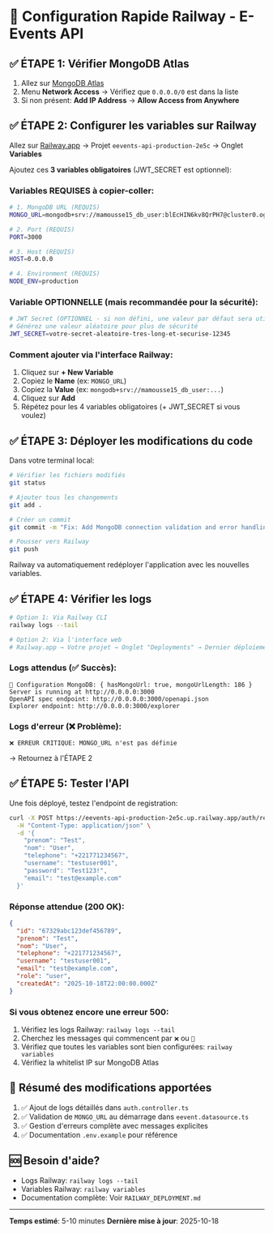 # 🚀 Configuration Rapide Railway - E-Events API

## ✅ ÉTAPE 1: Vérifier MongoDB Atlas

1. Allez sur [MongoDB Atlas](https://cloud.mongodb.com)
2. Menu **Network Access** → Vérifiez que `0.0.0.0/0` est dans la liste
3. Si non présent: **Add IP Address** → **Allow Access from Anywhere**

## ✅ ÉTAPE 2: Configurer les variables sur Railway

Allez sur [Railway.app](https://railway.app) → Projet `eevents-api-production-2e5c` → Onglet **Variables**

Ajoutez ces **3 variables obligatoires** (JWT_SECRET est optionnel):

### Variables REQUISES à copier-coller:

```bash
# 1. MongoDB URL (REQUIS)
MONGO_URL=mongodb+srv://mamousse15_db_user:blEcHIN6kv8QrPH7@cluster0.oglxgtd.mongodb.net/eevents?retryWrites=true&w=majority&appName=Cluster0

# 2. Port (REQUIS)
PORT=3000

# 3. Host (REQUIS)
HOST=0.0.0.0

# 4. Environment (REQUIS)
NODE_ENV=production
```

### Variable OPTIONNELLE (mais recommandée pour la sécurité):

```bash
# JWT Secret (OPTIONNEL - si non défini, une valeur par défaut sera utilisée)
# Générez une valeur aléatoire pour plus de sécurité
JWT_SECRET=votre-secret-aleatoire-tres-long-et-securise-12345
```

### Comment ajouter via l'interface Railway:

1. Cliquez sur **+ New Variable**
2. Copiez le **Name** (ex: `MONGO_URL`)
3. Copiez la **Value** (ex: `mongodb+srv://mamousse15_db_user:...`)
4. Cliquez sur **Add**
5. Répétez pour les 4 variables obligatoires (+ JWT_SECRET si vous voulez)

## ✅ ÉTAPE 3: Déployer les modifications du code

Dans votre terminal local:

```bash
# Vérifier les fichiers modifiés
git status

# Ajouter tous les changements
git add .

# Créer un commit
git commit -m "Fix: Add MongoDB connection validation and error handling for Railway"

# Pousser vers Railway
git push
```

Railway va automatiquement redéployer l'application avec les nouvelles variables.

## ✅ ÉTAPE 4: Vérifier les logs

```bash
# Option 1: Via Railway CLI
railway logs --tail

# Option 2: Via l'interface web
# Railway.app → Votre projet → Onglet "Deployments" → Dernier déploiement → "View Logs"
```

### Logs attendus (✅ Succès):

```
🔵 Configuration MongoDB: { hasMongoUrl: true, mongoUrlLength: 186 }
Server is running at http://0.0.0.0:3000
OpenAPI spec endpoint: http://0.0.0.0:3000/openapi.json
Explorer endpoint: http://0.0.0.0:3000/explorer
```

### Logs d'erreur (❌ Problème):

```
❌ ERREUR CRITIQUE: MONGO_URL n'est pas définie
```
→ Retournez à l'ÉTAPE 2

## ✅ ÉTAPE 5: Tester l'API

Une fois déployé, testez l'endpoint de registration:

```bash
curl -X POST https://eevents-api-production-2e5c.up.railway.app/auth/register \
  -H "Content-Type: application/json" \
  -d '{
    "prenom": "Test",
    "nom": "User",
    "telephone": "+221771234567",
    "username": "testuser001",
    "password": "Test123!",
    "email": "test@example.com"
  }'
```

### Réponse attendue (200 OK):

```json
{
  "id": "67329abc123def456789",
  "prenom": "Test",
  "nom": "User",
  "telephone": "+221771234567",
  "username": "testuser001",
  "email": "test@example.com",
  "role": "user",
  "createdAt": "2025-10-18T22:00:00.000Z"
}
```

### Si vous obtenez encore une erreur 500:

1. Vérifiez les logs Railway: `railway logs --tail`
2. Cherchez les messages qui commencent par `❌` ou `🔵`
3. Vérifiez que toutes les variables sont bien configurées: `railway variables`
4. Vérifiez la whitelist IP sur MongoDB Atlas

## 📝 Résumé des modifications apportées

1. ✅ Ajout de logs détaillés dans `auth.controller.ts`
2. ✅ Validation de `MONGO_URL` au démarrage dans `eevent.datasource.ts`
3. ✅ Gestion d'erreurs complète avec messages explicites
4. ✅ Documentation `.env.example` pour référence

## 🆘 Besoin d'aide?

- Logs Railway: `railway logs --tail`
- Variables Railway: `railway variables`
- Documentation complète: Voir `RAILWAY_DEPLOYMENT.md`

---

**Temps estimé**: 5-10 minutes
**Dernière mise à jour**: 2025-10-18
